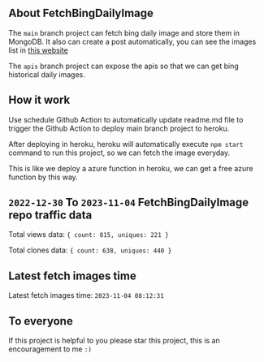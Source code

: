 ## About FetchBingDailyImage

The `main` branch project can fetch bing daily image and store them in MongoDB.
It also can create a post automatically, you can see the images list in [this website](https://oursalbum.netlify.app)

The `apis` branch project can expose the apis so that we can get bing historical daily images.

## How it work

Use schedule Github Action to automatically update readme.md file to trigger the Github Action to deploy main branch project to heroku.

After deploying in heroku, heroku will automatically execute `npm start` command to run this project, so we can fetch the image everyday.

This is like we deploy a azure function in heroku, we can get a free azure function by this way.

## `2022-12-30` To `2023-11-04` FetchBingDailyImage repo traffic data

Total views data: `{ count: 815, uniques: 221 }`

Total clones data: `{ count: 638, uniques: 440 }`

## Latest fetch images time

Latest fetch images time: `2023-11-04 08:12:31`

## To everyone

If this project is helpful to you please star this project, this is an encouragement to me `:)`



